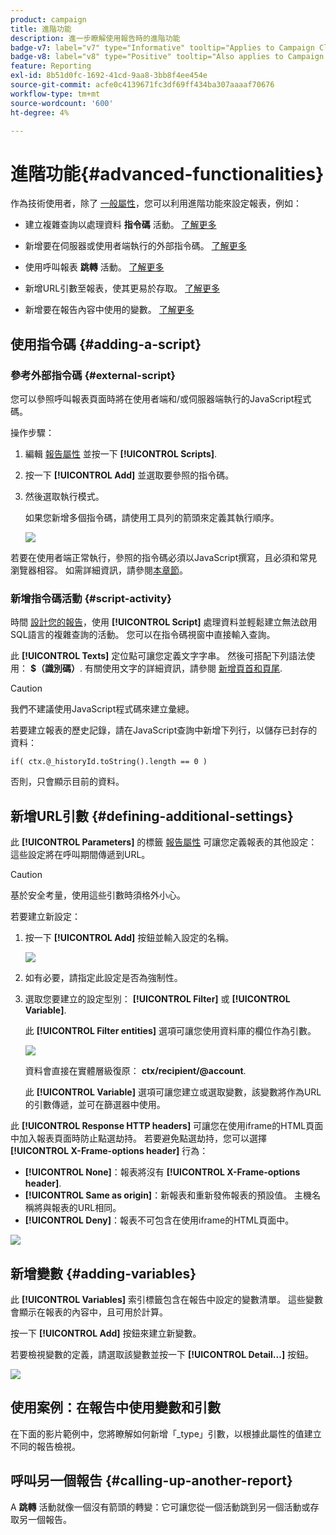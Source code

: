 ```yaml
---
product: campaign
title: 進階功能
description: 進一步瞭解使用報告時的進階功能
badge-v7: label="v7" type="Informative" tooltip="Applies to Campaign Classic v7"
badge-v8: label="v8" type="Positive" tooltip="Also applies to Campaign v8"
feature: Reporting
exl-id: 8b51d0fc-1692-41cd-9aa8-3bb8f4ee454e
source-git-commit: acfe0c4139671fc3df69ff434ba307aaaaf70676
workflow-type: tm+mt
source-wordcount: '600'
ht-degree: 4%

---
```


# 進階功能{#advanced-functionalities}



作為技術使用者，除了 [一般屬性](../../reporting/using/properties-of-the-report.md)，您可以利用進階功能來設定報表，例如：

* 建立複雜查詢以處理資料 **指令碼** 活動。 [了解更多](#script-activity)

* 新增要在伺服器或使用者端執行的外部指令碼。 [了解更多](#external-script)

* 使用呼叫報表 **跳轉** 活動。 [了解更多](#calling-up-another-report)

* 新增URL引數至報表，使其更易於存取。 [了解更多](#calling-up-another-report)

* 新增要在報告內容中使用的變數。 [了解更多](#adding-variables)

## 使用指令碼 {#adding-a-script}

### 參考外部指令碼 {#external-script}

您可以參照呼叫報表頁面時將在使用者端和/或伺服器端執行的JavaScript程式碼。

操作步驟：

1. 編輯 [報告屬性](../../reporting/using/properties-of-the-report.md) 並按一下 **[!UICONTROL Scripts]**.
1. 按一下 **[!UICONTROL Add]** 並選取要參照的指令碼。
1. 然後選取執行模式。

   如果您新增多個指令碼，請使用工具列的箭頭來定義其執行順序。

   ![](assets/reporting_custom_js.png)

若要在使用者端正常執行，參照的指令碼必須以JavaScript撰寫，且必須和常見瀏覽器相容。 如需詳細資訊，請參閱[本章節](../../web/using/web-forms-answers.md)。

### 新增指令碼活動 {#script-activity}

時間 [設計您的報告](../../reporting/using/creating-a-new-report.md#modelizing-the-chart)，使用 **[!UICONTROL Script]** 處理資料並輕鬆建立無法啟用SQL語言的複雜查詢的活動。 您可以在指令碼視窗中直接輸入查詢。

此 **[!UICONTROL Texts]** 定位點可讓您定義文字字串。 然後可搭配下列語法使用： **$（識別碼）**. 有關使用文字的詳細資訊，請參閱 [新增頁首和頁尾](../../reporting/using/element-layout.md#adding-a-header-and-a-footer).

>[!CAUTION]
>
>我們不建議使用JavaScript程式碼來建立彙總。

若要建立報表的歷史記錄，請在JavaScript查詢中新增下列行，以儲存已封存的資料：

```
if( ctx.@_historyId.toString().length == 0 )
```

否則，只會顯示目前的資料。

## 新增URL引數 {#defining-additional-settings}

此 **[!UICONTROL Parameters]** 的標籤 [報告屬性](../../reporting/using/properties-of-the-report.md) 可讓您定義報表的其他設定：這些設定將在呼叫期間傳遞到URL。

>[!CAUTION]
>
>基於安全考量，使用這些引數時須格外小心。

若要建立新設定：

1. 按一下 **[!UICONTROL Add]** 按鈕並輸入設定的名稱。

   ![](assets/s_ncs_advuser_report_properties_09a.png)

1. 如有必要，請指定此設定是否為強制性。

1. 選取您要建立的設定型別： **[!UICONTROL Filter]** 或 **[!UICONTROL Variable]**.

   此 **[!UICONTROL Filter entities]** 選項可讓您使用資料庫的欄位作為引數。

   ![](assets/s_ncs_advuser_report_properties_09b.png)

   資料會直接在實體層級復原： **ctx/recipient/@account**.

   此 **[!UICONTROL Variable]** 選項可讓您建立或選取變數，該變數將作為URL的引數傳遞，並可在篩選器中使用。

此 **[!UICONTROL Response HTTP headers]** 可讓您在使用iframe的HTML頁面中加入報表頁面時防止點選劫持。 若要避免點選劫持，您可以選擇 **[!UICONTROL X-Frame-options header]** 行為：

* **[!UICONTROL None]**：報表將沒有 **[!UICONTROL X-Frame-options header]**.
* **[!UICONTROL Same as origin]**：新報表和重新發佈報表的預設值。 主機名稱將與報表的URL相同。
* **[!UICONTROL Deny]**：報表不可包含在使用iframe的HTML頁面中。

![](assets/s_ncs_advuser_report_properties_09c.png)

## 新增變數 {#adding-variables}

此 **[!UICONTROL Variables]** 索引標籤包含在報告中設定的變數清單。 這些變數會顯示在報表的內容中，且可用於計算。

按一下 **[!UICONTROL Add]** 按鈕來建立新變數。

若要檢視變數的定義，請選取該變數並按一下 **[!UICONTROL Detail...]** 按鈕。

![](assets/s_ncs_advuser_report_properties_10.png)

## 使用案例：在報告中使用變數和引數

在下面的影片範例中，您將瞭解如何新增「_type」引數，以根據此屬性的值建立不同的報告檢視。

<!--
![](assets/do-not-localize/how-to-video.png) [Discover this feature in video](https://helpx.adobe.com/campaign/classic/how-to/add-url-parameter-in-acv6.html?playlist=/ccx/v1/collection/product/campaign/classic/segment/business-practitioners/explevel/intermediate/applaunch/how-to-4/collection.ccx.js&ref=helpx.adobe.com)-->


## 呼叫另一個報告 {#calling-up-another-report}

A **跳轉** 活動就像一個沒有箭頭的轉變：它可讓您從一個活動跳到另一個活動或存取另一個報告。

